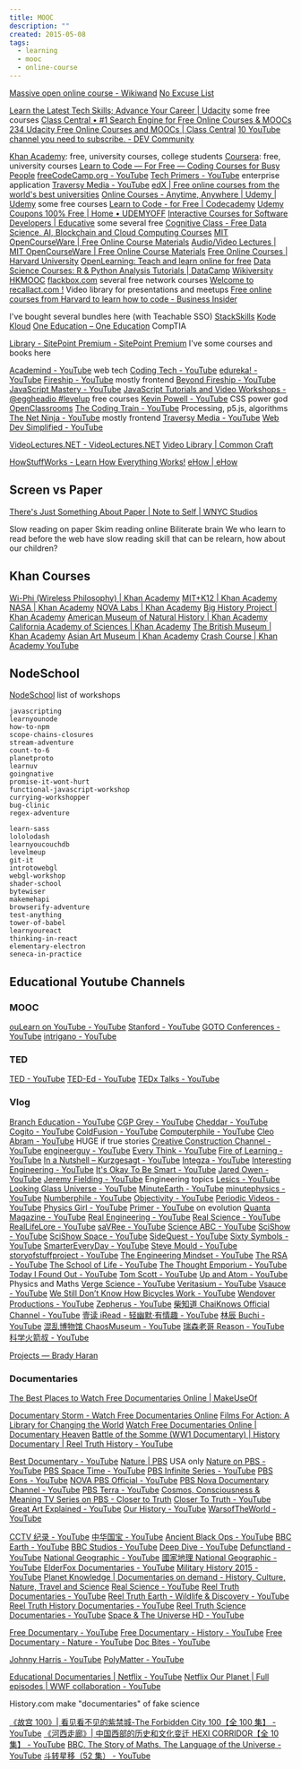 ```yaml
---
title: MOOC
description: ""
created: 2015-05-08
tags:
  - learning
  - mooc
  - online-course
---
```


[Massive open online course - Wikiwand](https://www.wikiwand.com/en/Massive_open_online_course)
[No Excuse List](http://noexcuselist.com/)

[Learn the Latest Tech Skills; Advance Your Career | Udacity](https://www.udacity.com/) some free courses
[Class Central • #1 Search Engine for Free Online Courses & MOOCs](https://www.classcentral.com/)
[234 Udacity Free Online Courses and MOOCs | Class Central](https://www.classcentral.com/provider/udacity)
[10 YouTube channel you need to subscribe. - DEV Community](https://dev.to/0shuvo0/10-youtube-channel-you-need-to-subscribe-jeo)

[Khan Academy](https://www.khanacademy.org/): free, university courses, college students
[Coursera](https://www.coursera.org/): free, university courses
[Learn to Code — For Free — Coding Courses for Busy People](https://www.freecodecamp.org/)
[freeCodeCamp.org - YouTube](https://www.youtube.com/channel/UC8butISFwT-Wl7EV0hUK0BQ)
[Tech Primers - YouTube](https://www.youtube.com/channel/UCB12jjYsYv-eipCvBDcMbXw) enterprise application
[Traversy Media - YouTube](https://www.youtube.com/c/TraversyMedia/featured)
[edX | Free online courses from the world's best universities](https://www.edx.org/)
[Online Courses - Anytime, Anywhere | Udemy | Udemy](https://www.udemy.com/) some free courses
[Learn to Code - for Free | Codecademy](https://www.codecademy.com/)
[Udemy Coupons 100% Free | Home • UDEMYOFF](https://www.udemyoff.com/)
[Interactive Courses for Software Developers | Educative](https://www.educative.io/) some several free
[Cognitive Class - Free Data Science, AI, Blockchain and Cloud Computing Courses](https://cognitiveclass.ai/)
[MIT OpenCourseWare | Free Online Course Materials](https://ocw.mit.edu/index.htm)
[Audio/Video Lectures | MIT OpenCourseWare | Free Online Course Materials](https://ocw.mit.edu/courses/audio-video-courses/)
[Free Online Courses | Harvard University](https://online-learning.harvard.edu/catalog/free)
[OpenLearning: Teach and learn online for free](https://www.openlearning.com/)
[Data Science Courses: R & Python Analysis Tutorials | DataCamp](https://www.datacamp.com/courses)
[Wikiversity](https://en.wikiversity.org/wiki/Wikiversity:Main_Page)
[HKMOOC](https://learn.hkmooc.hk/)
[flackbox.com](https://www.flackbox.com/) several free network courses
[Welcome to recallact.com !](https://www.recallact.com/) Video library for presentations and meetups
[Free online courses from Harvard to learn how to code - Business Insider](https://www.businessinsider.com/free-harvard-courses-on-coding-programming-computer-science-2020-6?amp)

I've bought several bundles here (with Teachable SSO)
[StackSkills](https://stackskills.com/courses/enrolled)
[Kode Kloud](https://kodekloud.com/)
[One Education – One Education](https://www.oneeducation.org.uk/) CompTIA

[Library - SitePoint Premium - SitePoint Premium](https://www.sitepoint.com/premium/library) I've some courses and books here

[Academind - YouTube](https://www.youtube.com/c/Academind) web tech
[Coding Tech - YouTube](https://www.youtube.com/c/CodingTech)
[edureka! - YouTube](https://www.youtube.com/c/edurekaIN)
[Fireship - YouTube](https://www.youtube.com/c/Fireship) mostly frontend
[Beyond Fireship - YouTube](https://www.youtube.com/channel/UC2Xd-TjJByJyK2w1zNwY0zQ)
[JavaScript Mastery - YouTube](https://www.youtube.com/c/JavaScriptMastery)
[JavaScript Tutorials and Video Workshops - @eggheadio #levelup](https://egghead.io/community/resources) free courses
[Kevin Powell - YouTube](https://www.youtube.com/kepowob) CSS power god
[OpenClassrooms](https://openclassrooms.com/en/)
[The Coding Train - YouTube](https://www.youtube.com/c/TheCodingTrain) Processing, p5.js, algorithms
[The Net Ninja - YouTube](https://www.youtube.com/c/TheNetNinja) mostly frontend
[Traversy Media - YouTube](https://www.youtube.com/c/TraversyMedia)
[Web Dev Simplified - YouTube](https://www.youtube.com/c/WebDevSimplified)

[VideoLectures.NET - VideoLectures.NET](https://videolectures.net/)
[Video Library | Common Craft](https://www.commoncraft.com/videolist)

[HowStuffWorks - Learn How Everything Works!](https://www.howstuffworks.com/)
[eHow | eHow](https://www.ehow.com/)

## Screen vs Paper

[There's Just Something About Paper | Note to Self | WNYC Studios](https://www.wnycstudios.org/podcasts/notetoself/episodes/reading-screens-its-actually-different)

Slow reading on paper
Skim reading online
Biliterate brain
We who learn to read before the web have slow reading skill that can be relearn, how about our children?

## Khan Courses

[Wi-Phi (Wireless Philosophy) | Khan Academy](https://www.khanacademy.org/partner-content/wi-phi)
[MIT+K12 | Khan Academy](https://www.khanacademy.org/partner-content/mit-k12)
[NASA | Khan Academy](https://www.khanacademy.org/partner-content/nasa)
[NOVA Labs | Khan Academy](https://www.khanacademy.org/partner-content/nova)
[Big History Project | Khan Academy](https://www.khanacademy.org/partner-content/big-history-project)
[American Museum of Natural History | Khan Academy](https://www.khanacademy.org/partner-content/amnh)
[California Academy of Sciences | Khan Academy](https://www.khanacademy.org/partner-content/CAS-biodiversity)
[The British Museum | Khan Academy](https://www.khanacademy.org/partner-content/british-museum)
[Asian Art Museum | Khan Academy](https://www.khanacademy.org/partner-content/asian-art-museum)
[Crash Course | Khan Academy YouTube](https://www.youtube.com/user/crashcourse)

## NodeSchool

[NodeSchool](https://nodeschool.io/#workshopper-list) list of workshops

```
javascripting
learnyounode
how-to-npm
scope-chains-closures
stream-adventure
count-to-6
planetproto
learnuv
goingnative
promise-it-wont-hurt
functional-javascript-workshop
currying-workshopper
bug-clinic
regex-adventure

learn-sass
lololodash
learnyoucouchdb
levelmeup
git-it
introtowebgl
webgl-workshop
shader-school
bytewiser
makemehapi
browserify-adventure
test-anything
tower-of-babel
learnyoureact
thinking-in-react
elementary-electron
seneca-in-practice
```

## Educational Youtube Channels

### MOOC

[ouLearn on YouTube - YouTube](https://www.youtube.com/channel/UCXsH4hSV_kEdAOsupMMm4Qw)
[Stanford - YouTube](https://www.youtube.com/channel/UC-EnprmCZ3OXyAoG7vjVNCA)
[GOTO Conferences - YouTube](https://www.youtube.com/channel/UCs_tLP3AiwYKwdUHpltJPuA)
[intrigano - YouTube](https://www.youtube.com/user/intrigano/playlists)

### TED

[TED - YouTube](https://www.youtube.com/user/TEDtalksDirector)
[TED-Ed - YouTube](https://www.youtube.com/channel/UCsooa4yRKGN_zEE8iknghZA)
[TEDx Talks - YouTube](https://www.youtube.com/user/TEDxTalks)

### Vlog

[Branch Education - YouTube](https://www.youtube.com/c/BranchEducation)
[CGP Grey - YouTube](https://www.youtube.com/user/CGPGrey)
[Cheddar - YouTube](https://www.youtube.com/c/cheddar)
[Cogito - YouTube](https://www.youtube.com/c/CogitoEdu)
[ColdFusion - YouTube](https://www.youtube.com/c/ColdFusion)
[Computerphile - YouTube](https://www.youtube.com/channel/UC9-y-6csu5WGm29I7JiwpnA)
[Cleo Abram - YouTube](https://www.youtube.com/@CleoAbram) HUGE if true stories
[Creative Construction Channel - YouTube](https://www.youtube.com/channel/UCJHtuBm9bkqSYHbNZTiHycA)
[engineerguy - YouTube](https://www.youtube.com/channel/UC2bkHVIDjXS7sgrgjFtzOXQ)
[Every Think - YouTube](https://www.youtube.com/channel/UCGI000V6ZIAQf97MNybAaLQ)
[Fire of Learning - YouTube](https://www.youtube.com/channel/UCbyE5OvaP4GJhKvPCXxjWvw)
[In a Nutshell – Kurzgesagt - YouTube](https://www.youtube.com/channel/UCsXVk37bltHxD1rDPwtNM8Q)
[Integza - YouTube](https://www.youtube.com/channel/UC2avWDLN1EI3r1RZ_dlSxCw)
[Interesting Engineering - YouTube](https://www.youtube.com/channel/UCEuiOszNd6msGgqsD0f9YAQ)
[It's Okay To Be Smart - YouTube](https://www.youtube.com/channel/UCH4BNI0-FOK2dMXoFtViWHw)
[Jared Owen - YouTube](https://www.youtube.com/c/JaredOwen)
[Jeremy Fielding - YouTube](https://www.youtube.com/channel/UC_SLthyNX_ivd-dmsFgmJVg) Engineering topics
[Lesics - YouTube](https://www.youtube.com/c/Lesics)
[Looking Glass Universe - YouTube](https://www.youtube.com/channel/UCFk__1iexL3T5gvGcMpeHNA)
[MinuteEarth - YouTube](https://www.youtube.com/channel/UCeiYXex_fwgYDonaTcSIk6w)
[minutephysics - YouTube](https://www.youtube.com/channel/UCUHW94eEFW7hkUMVaZz4eDg)
[Numberphile - YouTube](https://www.youtube.com/channel/UCoxcjq-8xIDTYp3uz647V5A)
[Objectivity - YouTube](https://www.youtube.com/channel/UCtwKon9qMt5YLVgQt1tvJKg)
[Periodic Videos - YouTube](https://www.youtube.com/channel/UCtESv1e7ntJaLJYKIO1FoYw)
[Physics Girl - YouTube](https://www.youtube.com/c/physicsgirl)
[Primer - YouTube](https://www.youtube.com/c/PrimerLearning) on evolution
[Quanta Magazine - YouTube](https://www.youtube.com/c/QuantaScienceChannel)
[Real Engineering - YouTube](https://www.youtube.com/c/RealEngineering)
[Real Science - YouTube](https://www.youtube.com/channel/UC176GAQozKKjhz62H8u9vQQ)
[RealLifeLore - YouTube](https://www.youtube.com/channel/UCP5tjEmvPItGyLhmjdwP7Ww)
[saVRee - YouTube](https://www.youtube.com/@savree-3d)
[Science ABC - YouTube](https://www.youtube.com/c/ScienceabcOfficial)
[SciShow - YouTube](https://www.youtube.com/channel/UCZYTClx2T1of7BRZ86-8fow)
[SciShow Space - YouTube](https://www.youtube.com/channel/UCrMePiHCWG4Vwqv3t7W9EFg)
[SideQuest - YouTube](https://www.youtube.com/@SideQuestYT)
[Sixty Symbols - YouTube](https://www.youtube.com/channel/UCvBqzzvUBLCs8Y7Axb-jZew)
[SmarterEveryDay - YouTube](https://www.youtube.com/channel/UC6107grRI4m0o2-emgoDnAA)
[Steve Mould - YouTube](https://www.youtube.com/channel/UCEIwxahdLz7bap-VDs9h35A)
[storyofstuffproject - YouTube](https://www.youtube.com/channel/UCRNnYXD8Elz5zwKQ2jAcbAg)
[The Engineering Mindset - YouTube](https://www.youtube.com/channel/UCk0fGHsCEzGig-rSzkfCjMw)
[The RSA - YouTube](https://www.youtube.com/channel/UCvhsiQGy_zcNCiSbeXEjhLg)
[The School of Life - YouTube](https://www.youtube.com/channel/UC7IcJI8PUf5Z3zKxnZvTBog)
[The Thought Emporium - YouTube](https://www.youtube.com/channel/UCV5vCi3jPJdURZwAOO_FNfQ)
[Today I Found Out - YouTube](https://www.youtube.com/c/Todayifoundout-official)
[Tom Scott - YouTube](https://www.youtube.com/channel/UCBa659QWEk1AI4Tg--mrJ2A)
[Up and Atom - YouTube](https://www.youtube.com/channel/UCSIvk78tK2TiviLQn4fSHaw/) Physics and Maths
[Verge Science - YouTube](https://www.youtube.com/channel/UCtxJFU9DgUhfr2J2bveCHkQ)
[Veritasium - YouTube](https://www.youtube.com/channel/UCHnyfMqiRRG1u-2MsSQLbXA)
[Vsauce - YouTube](https://www.youtube.com/channel/UC6nSFpj9HTCZ5t-N3Rm3-HA)
[We Still Don’t Know How Bicycles Work - YouTube](https://www.youtube.com/watch?v=YWsK6rmsKSI)
[Wendover Productions - YouTube](https://www.youtube.com/@Wendoverproductions)
[Zepherus - YouTube](https://www.youtube.com/channel/UC-x0TtqNsBBQAQzFLnKZHnw)
[柴知道 ChaiKnows Official Channel - YouTube](https://www.youtube.com/channel/UCQtwvRQWnT5Buh9hpvNNryQ)
[壹读 iRead - 轻幽默·有情趣 - YouTube](https://www.youtube.com/@feidie1min)
[林辰 Buchi - YouTube](https://www.youtube.com/@LinBuchi)
[混乱博物馆 ChaosMuseum - YouTube](https://www.youtube.com/channel/UCsFM7d3CsTEnUgNQl9QO7ZA)
[瑞森老哥 Reason - YouTube](https://www.youtube.com/channel/UCwQn3kcFaRMNWaiwKokIo7A)
[科学火箭叔 - YouTube](https://www.youtube.com/channel/UC8dD8v_uIA7aRzpqaCoIHKg)

[Projects — Brady Haran](https://www.bradyharanblog.com/projects)

### Documentaries

[The Best Places to Watch Free Documentaries Online | MakeUseOf](https://www.makeuseof.com/tag/the-best-places-to-watch-documentary-movies-online/)

[Documentary Storm - Watch Free Documentaries Online](https://www.documentarystorm.com/)
[Films For Action: A Library for Changing the World](https://www.filmsforaction.org/)
[Watch Free Documentaries Online | Documentary Heaven](https://documentaryheaven.com/)
[Battle of the Somme (WW1 Documentary) | History Documentary | Reel Truth History - YouTube](https://www.youtube.com/watch?v=9BlbdNq1UCE)

[Best Documentary - YouTube](https://www.youtube.com/c/BestDocumentaryWorld)
[Nature | PBS](https://www.pbs.org/show/nature/) USA only
[Nature on PBS - YouTube](https://www.youtube.com/channel/UCcBp_9YPyma4c3HTadmRJ3Q)
[PBS Space Time - YouTube](https://www.youtube.com/channel/UC7_gcs09iThXybpVgjHZ_7g)
[PBS Infinite Series - YouTube](https://www.youtube.com/channel/UCs4aHmggTfFrpkPcWSaBN9g)
[PBS Eons - YouTube](https://www.youtube.com/channel/UCzR-rom72PHN9Zg7RML9EbA)
[NOVA PBS Official - YouTube](https://www.youtube.com/channel/UCjHz5SVHeMT0AViCYZvsGDA)
[PBS Nova Documentary Channel - YouTube](https://www.youtube.com/channel/UCH0Tc69zRQLabJLBroDubVQ)
[PBS Terra - YouTube](https://www.youtube.com/channel/UCpxYSWgxVt3Pyn1ovXsGQ0g)
[Cosmos, Consciousness & Meaning TV Series on PBS - Closer to Truth](https://www.closertotruth.com/)
[Closer To Truth - YouTube](https://www.youtube.com/channel/UCl9StMQ79LtEvlrskzjoYbQ)
[Great Art Explained - YouTube](https://www.youtube.com/channel/UCePDFpCr78_qmVtpoB1Axaw)
[Our History - YouTube](https://www.youtube.com/@OurHistory)
[WarsofTheWorld - YouTube](https://www.youtube.com/channel/UCB29sxIJ9PQIo0hCnIaOMbg)

[CCTV 纪录 - YouTube](https://www.youtube.com/channel/UCAYkj2Fz9EvAe2fGJEGMXnQ)
[中华国宝 - YouTube](https://www.youtube.com/channel/UCJkCcf_23pJBNSCtSjM5U6Q)
[Ancient Black Ops - YouTube](https://www.youtube.com/channel/UC6unidW5I3b5rSfmac6kxTA)
[BBC Earth - YouTube](https://www.youtube.com/channel/UCwmZiChSryoWQCZMIQezgTg)
[BBC Studios - YouTube](https://www.youtube.com/channel/UC2ccm1GajfSujz7T18d7cKA)
[Deep Dive - YouTube](https://www.youtube.com/channel/UCFPGKw4jb7CJur6cHmIgI3Q)
[Defunctland - YouTube](https://www.youtube.com/c/Defunctland/featured)
[National Geographic - YouTube](https://www.youtube.com/channel/UCpVm7bg6pXKo1Pr6k5kxG9A)
[國家地理 National Geographic - YouTube](https://www.youtube.com/channel/UCzuH3UncFcXOKrz4XOYARTw)
[ElderFox Documentaries - YouTube](https://www.youtube.com/user/bengood1993123)
[Military History 2015 - YouTube](https://www.youtube.com/channel/UCmMU7oOtVtxSgdolZlBTovg)
[Planet Knowledge | Documentaries on demand - History, Culture, Nature, Travel and Science](https://planetknowledge.tv/)
[Real Science - YouTube](https://www.youtube.com/c/realscience/featured)
[Reel Truth Documentaries - YouTube](https://www.youtube.com/channel/UCFrO-dKhooOuTtix5dia2_g)
[Reel Truth Earth - Wildlife & Discovery - YouTube](https://www.youtube.com/channel/UCzkgP6uhg92x24Gu2l7Vg0Q)
[Reel Truth History Documentaries - YouTube](https://www.youtube.com/channel/UCb7xZQi7F3RW7BNtR57cNnA)
[Reel Truth Science Documentaries - YouTube](https://www.youtube.com/channel/UCZSE95RmyMUgJWmfra9Yx1A)
[Space & The Universe HD - YouTube](https://www.youtube.com/channel/UC9pYOJPB5UYlMlGKKZWo-Bw)

[Free Documentary - YouTube](https://www.youtube.com/user/FreeDocumentary)
[Free Documentary - History - YouTube](https://www.youtube.com/channel/UCsgPO6cNV0wBG-Og3bUZoFA)
[Free Documentary - Nature - YouTube](https://www.youtube.com/channel/UCQtW2oz8ec8pHjjxawujNjg)
[Doc Bites - YouTube](https://www.youtube.com/channel/UC9_BKfayJfXO5fZWLi-GVrg)

[Johnny Harris - YouTube](https://www.youtube.com/channel/UCmGSJVG3mCRXVOP4yZrU1Dw)
[PolyMatter - YouTube](https://www.youtube.com/channel/UCgNg3vwj3xt7QOrcIDaHdFg)

[Educational Documentaries | Netflix - YouTube](https://www.youtube.com/playlist?list=PLvahqwMqN4M0GRkZY8WkLZMb6Z-W7qbLA)
[Netflix Our Planet | Full episodes | WWF collaboration - YouTube](https://www.youtube.com/playlist?list=PL7rb3uMaYmjHqT_JUcQYCBa4nEtfDKuSa)

History.com make "documentaries" of fake science

[《故宫 100》| 看见看不见的紫禁城-The Forbidden City 100【全 100 集】 - YouTube](https://www.youtube.com/playlist?list=PLwXMmy5fUrVwfYRkCSvET1ksp-Ep6SJT5)
[《河西走廊》| 中国西部的历史和文化变迁 HEXI CORRIDOR【全 10 集】 - YouTube](https://www.youtube.com/playlist?list=PLwXMmy5fUrVxk1k6H1NlsOyOJ2OTUoz1r)
[BBC. The Story of Maths. The Language of the Universe - YouTube](https://www.youtube.com/watch?v=pb0MSMGSIeY)
[斗转星移（52 集） - YouTube](https://www.youtube.com/playlist?list=PLSN0MEj6VCi6zY7nidcGIBx4GR3elT1OK)
